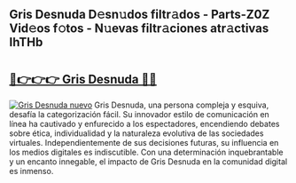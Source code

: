 ## Gris Desnuda D𝚎sn𝚞dos filtr𝚊dos - Parts-Z0Z Vid𝚎os f𝚘tos - N𝚞evas filtr𝚊ciones atr𝚊ctivas IhTHb

# <h2><a href="http://mba34k.tromn.icu/?c=Gris+Desnuda">🔗👉👉👉 Gris Desnuda 🔗🔗</a></h2>

[![Gris Desnuda nuevo](https://i.imgur.com/pEAQMta.gif)](http://mba34k.tromn.icu/?c=Gris+Desnuda)
Gris Desnuda, una persona compleja y esquiva, desafía la categorización fácil. Su innovador estilo de comunicación en línea ha cautivado y enfurecido a los espectadores, encendiendo debates sobre ética, individualidad y la naturaleza evolutiva de las sociedades virtuales. Independientemente de sus decisiones futuras, su influencia en los medios digitales es indiscutible. Con una determinación inquebrantable y un encanto innegable, el impacto de Gris Desnuda en la comunidad digital es inmenso.
